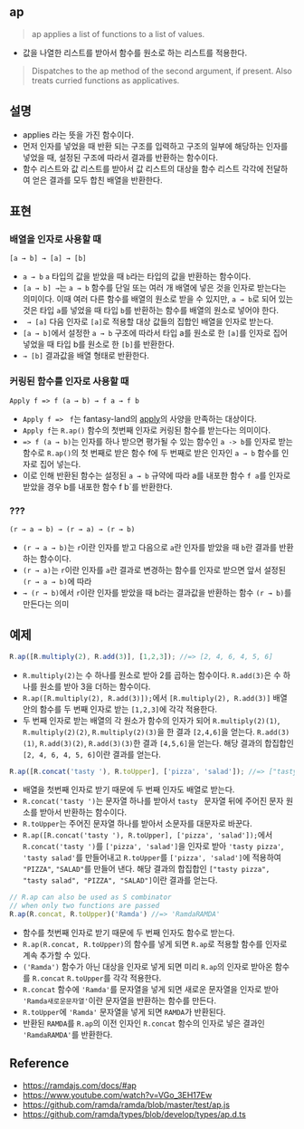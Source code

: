 ## ap

> ap applies a list of functions to a list of values.
- 값을 나열한 리스트를 받아서 함수를 원소로 하는 리스트를 적용한다.

> Dispatches to the ap method of the second argument, if present. Also treats curried functions as applicatives.

## 설명

- applies 라는 뜻을 가진 함수이다.
- 먼저 인자를 넣었을 때 반환 되는 구조를 입력하고 구조의 일부에 해당하는 인자를 넣었을 때, 설정된 구조에 따라서 결과를 반환하는 함수이다.
- 함수 리스트와 값 리스트를 받아서 값 리스트의 대상을 함수 리스트 각각에 전달하여 얻은 결과를 모두 합친 배열을 반환한다.

## 표현

### 배열을 인자로 사용할 때
```
[a → b] → [a] → [b]
```
- `a → b` `a` 타입의 값을 받았을 때 `b`라는 타입의 값을 반환하는 함수이다.
- `[a → b] →`는 `a → b` 함수를 단일 또는 여러 개 배열에 넣은 것을 인자로 받는다는 의미이다. 이때 여러 다른 함수를 배열의 원소로 받을 수 있지만, `a → b`로 되어 있는 것은 타입 `a`를 넣었을 때 타입 `b`를 반환하는 함수를 배열의 원소로 넣어야 한다.
- ` → [a]` 다음 인자로 `[a]`로 적용할 대상 값들의 집합인 배열을 인자로 받는다.
- `[a → b]`에서 설정한 `a → b` 구조에 따라서 타입 a를 원소로 한 `[a]`를 인자로 집어 넣었을 때 타입 b를 원소로 한 `[b]`를 반환한다.
- `→ [b]` 결과값을 배열 형태로 반환한다.

### 커링된 함수를 인자로 사용할 때
```
Apply f => f (a → b) → f a → f b
```
- `Apply f => ` `f`는 fantasy-land의 [apply](https://github.com/fantasyland/fantasy-land?tab=readme-ov-file#apply)의 사양을 만족하는 대상이다.
- `Apply f`는 `R.ap()` 함수의 첫번째 인자로 커링된 함수를 받는다는 의미이다.
- `=> f (a → b)`는 인자를 하나 받으면 평가될 수 있는 함수인 `a -> b`를 인자로 받는 함수로 `R.ap()`의 첫 번째로 받은 함수 f에 두 번째로 받은 인자인 `a → b` 함수를 인자로 집어 넣는다.
- 이로 인해 반환된 함수는 설정된 `a → b` 규약에 따라 a를 내포한 함수 `f a`를 인자로 받았을 경우 b를 내포한 함수 f b`를 반환한다.

### ???
```
(r → a → b) → (r → a) → (r → b)
```
- `(r → a → b)`는 `r`이란 인자를 받고 다음으로 `a`란 인자를 받았을 때 `b`란 결과를 반환하는 함수이다.
- `(r → a)`는 `r`이란 인자를 `a`란 결과로 변경하는 함수를 인자로 받으면 앞서 설정된 `(r → a → b)`에 따라
- `→ (r → b)`에서 `r`이란 인자를 받았을 때 b라는 결과값을 반환하는 함수 `(r → b)`를 만든다는 의미

## 예제
```js
R.ap([R.multiply(2), R.add(3)], [1,2,3]); //=> [2, 4, 6, 4, 5, 6]
```
- `R.multiply(2)`는 수 하나를 원소로 받아 2를 곱하는 함수이다. `R.add(3)`은 수 하나를 원소를 받아 3을 더하는 함수이다.
- `R.ap([R.multiply(2), R.add(3)]);`에서 `[R.multiply(2), R.add(3)]` 배열 안의 함수를 두 번째 인자로 받는 `[1,2,3]`에 각각 적용한다.
- 두 번째 인자로 받는 배열의 각 원소가 함수의 인자가 되어 `R.multiply(2)(1)`, `R.multiply(2)(2)`, `R.multiply(2)(3)`을 한 결과 `[2,4,6]`을 얻는다. `R.add(3)(1)`, `R.add(3)(2)`, `R.add(3)(3)`한 결과 `[4,5,6]`을 얻는다. 해당 결과의 합집합인 `[2, 4, 6, 4, 5, 6]`이란 결과를 얻는다.

```js
R.ap([R.concat('tasty '), R.toUpper], ['pizza', 'salad']); //=> ["tasty pizza", "tasty salad", "PIZZA", "SALAD"]
```
- 배열을 첫번째 인자로 받기 때문에 두 번째 인자도 배열로 받는다.
- `R.concat('tasty ')`는 문자열 하나를 받아서 `tasty ` 문자열 뒤에 주어진 문자 원소를 받아서 반환하는 함수이다.
- `R.toUpper`는 주어진 문자열 하나를 받아서 소문자를 대문자로 바꾼다.
- `R.ap([R.concat('tasty '), R.toUpper], ['pizza', 'salad']);`에서 `R.concat('tasty ')`를 `['pizza', 'salad']`을 인자로 받아 `'tasty pizza'`, `'tasty salad'`를 만들어내고 `R.toUpper`를 `['pizza', 'salad']`에 적용하여 `"PIZZA"`, `"SALAD"`를 만들어 낸다. 해당 결과의 합집합인 `["tasty pizza", "tasty salad", "PIZZA", "SALAD"]`이란 결과를 얻는다.

```js
// R.ap can also be used as S combinator
// when only two functions are passed
R.ap(R.concat, R.toUpper)('Ramda') //=> 'RamdaRAMDA'
```
- 함수를 첫번째 인자로 받기 때문에 두 번째 인자도 함수로 받는다.
- `R.ap(R.concat, R.toUpper)`의 함수를 넣게 되면 `R.ap`로 적용할 함수를 인자로 계속 추가할 수 있다.
- `('Ramda')` 함수가 아닌 대상을 인자로 넣게 되면 미리 `R.ap`의 인자로 받아온 함수를 `R.concat` `R.toUpper`를 각각 적용한다.
- `R.concat` 함수에 `'Ramda'`를 문자열을 넣게 되면 새로운 문자열을 인자로 받아 `'Ramda새로운문자열'`이란 문자열을 반환하는 함수를 만든다.
- `R.toUpper`에 `'Ramda'` 문자열을 넣게 되면 `RAMDA`가 반환된다.
- 반환된 `RAMDA`를 `R.ap`의 이전 인자인 `R.concat` 함수의 인자로 넣은 결과인 `'RamdaRAMDA'`를 반환한다.

## Reference
- https://ramdajs.com/docs/#ap
- https://www.youtube.com/watch?v=VGo_3EH17Ew
- https://github.com/ramda/ramda/blob/master/test/ap.js
- https://github.com/ramda/types/blob/develop/types/ap.d.ts
